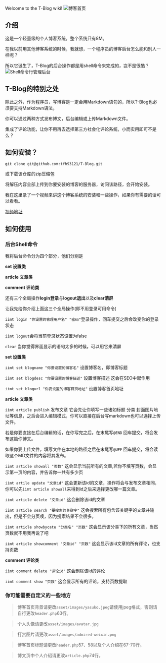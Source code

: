Welcome to the T-Blog wiki!
![博客首页](http://i4.buimg.com/4899/f52e108f18befc7e.png)
## 介绍
这是一个轻量级的个人博客系统，整个系统只有8M。

在我以前用其他博客系统的时候，我就想，一个程序员的博客后台怎么能和别人一样呢？

所以它诞生了，T-Blog的后台操作都是用shell命令来完成的，岂不是很酷？
![Shell命令行管理后台](http://i4.buimg.com/4899/3ef892d4321fd62b.png)

## T-Blog的特别之处
除此之外，作为程序员，写博客是一定会用Markdown语句的，所以T-Blog也必须要支持Markdown语法。

你可以通过两种方式发布博文，后台编辑或上传Markdown文件。

集成了评论功能，让你不用再去选择第三方社会化评论系统，小而实用即可不是么？


## 如何安装？
`git clone git@github.com:tfh93121/T-Blog.git`

或下载该仓库的zip压缩包

将解压内容全部上传到你要安装的博客的服务器，访问该路径，会开始安装。

我在这里录了一个视频来讲这个博客系统的安装和一些操作，如果你有需要的话可以看看。

[视频地址]()

## 如何使用
### 后台Shell命令
我将后台命令分为四个部分，他们分别是

**set 设置类**

**article 文章类**

**comment 评论类**

还有三个全局操作**login登录**与**logout退出**以及**clear清屏**

让我先给你介绍上面这三个全局操作(即不用登录可用命令)

`iimt login "你设置的管理用户名" "密码"`登录操作，回车提交之后会改变你的登录状态

`iimt logout`会将当前登录状态设置为false

`clear` 当你觉得界面显示的语句太多的时候，可以用它来清屏

**set 设置类**

`iimt set blogname "你要设置的博客名"` 设置博客名，即博客标题

`iimt set blogdesc "你要设置的博客描述"` 设置博客描述 这会在SEO中起作用

`iimt set blogurl "你要设置的博客首页地址"` 设置博客首页地址

**article 文章类**

`iimt article publish` 发布文章 它会先让你填写一些诸如标题 分类 封面图片地址等信息，之后会进入编辑模式，你可以直接在后台写markdown也可以选择上传文件。

若是你要直接在后台编辑的话，在你写完之后，在末尾写`@END` 回车提交，将会发布这篇你博文。

如果你要上传文件，填写文件在本地的路径之后在末尾写`@UPF` 回车提交，将会读取这个MD文件的内容将其发布。

`iimt article showall "页数"` 这会显示当前所有的文章,若你不填写页数，会显示第一页的内容，并告诉你一共有多少页

`iimt artile update "文章id"` 这会更新该id的文章，操作将会与发布文章相同，你可以先`iimt article showall`来得到id之后来选择更改哪一篇文章。

`iimt article delete "文章id"` 这会删除该id的文章

`iimt article search "要搜索的关键字"` 这会搜索所有包含该关键字的文章并输出，但是不会分页噢，因为搜索结果不会很多。

`iimt article showbycate "分类名" "页数"` 这会显示该分类下的所有文章，当然页数就不用我再说了吧

`iimt article showcomment "文章id" "页数"` 这会显示该id文章的所有评论，也支持页数

**comment 评论类**

`iimt comment delete "评论id"` 这会删除该id的评论

`iimt comment show "页数"`  这会显示所有的评论，支持页数提取 


### 你可能需要自定义的一些地方

>博客首页背景请更改`asset/images/yasuko.jpeg`请使用jpeg格式，否则请自行更改`header.php`63行。

>个人头像请更改`asset/images/avatar.jpg`

>打赏图片请更改`asset/images/admired-weixin.png`

>博客首页标题请更改`header.php`57、58以及个人介绍在67-70行。

>博文页中个人介绍请更改`article.php`74行。
